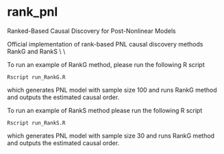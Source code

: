 # rank_pnl
Ranked-Based Causal Discovery for Post-Nonlinear Models

Official implementation of rank-based PNL causal discovery methods RankG and RankS
\\
\\



To run an example of RankG method, please run the following R script
```
Rscript run_RankG.R
```
which generates PNL model with sample size 100 and runs RankG method and outputs the estimated causal order. 




To run an example of RankS method please run the following R script
```
Rscript run_RankS.R
```
which generates PNL model with sample size 30 and runs RankG method and outputs the estimated causal order. 

